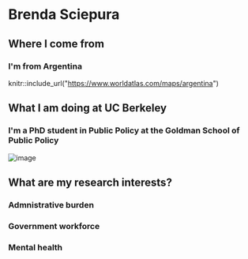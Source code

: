 
# Brenda Sciepura 

## Where I come from 
### I'm from Argentina 
knitr::include_url("https://www.worldatlas.com/maps/argentina")

## What I am doing at UC Berkeley 
### I'm a PhD student in Public Policy at the Goldman School of Public Policy 
![image](/Users/brenda/Desktop/UCB.png)

## What are my research interests? 
### Admnistrative burden
### Government workforce
### Mental health
